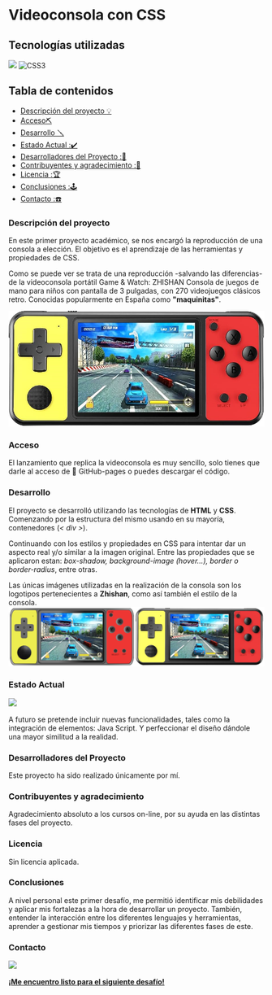 # Videoconsola con CSS


## Tecnologías utilizadas

<img src="https://img.shields.io/badge/HTML%205-F13D0D?style=for-the-badge&logo=html5&logoColor=white" style="max-width: 100%;"> <img src="https://camo.githubusercontent.com/e6b67b27998fca3bccf4c0ee479fc8f9de09d91f389cccfbe6cb1e29c10cfbd7/68747470733a2f2f696d672e736869656c64732e696f2f62616467652f637373332d2532333135373242362e7376673f7374796c653d666f722d7468652d6261646765266c6f676f3d63737333266c6f676f436f6c6f723d7768697465" alt="CSS3" style="max-width: 100%;"> 

## Tabla de contenidos

- [Descripción del proyecto :bulb:](#Descripción-del-proyecto)
- [Acceso⛏️](#Acceso)
- [Desarrollo 🪛](#Desarrollo)
- [Estado Actual :✔️](#Estado)
- [Desarrolladores del Proyecto :🙋](#Desarrolladores-del-Proyecto)
- [Contribuyentes y agradecimiento :🤝](#Contribuyentes-y-agradecimiento.)
- [Licencia :🏆](#Licencia)
- [Conclusiones :🕹️](#Conclusiones)
- [Contacto :☎️](#Contacto)



### Descripción del proyecto

En este primer proyecto académico, se nos encargó la reproducción de una consola a elección. El objetivo es el aprendizaje de las herramientas y propiedades de CSS.

Como se puede ver se trata de una reproducción -salvando las diferencias- de la videoconsola portátil Game & Watch: ZHISHAN Consola de juegos de mano para niños con pantalla de 3 pulgadas, con 270 videojuegos clásicos retro. Conocidas popularmente en España como **"maquinitas"**.

![Consola modelo](image.png)

### Acceso

El lanzamiento que replica la videoconsola es muy sencillo, solo tienes que darle al acceso de :rocket: GitHub-pages o puedes descargar el código.

### Desarrollo

El proyecto se desarrolló utilizando las tecnologías de **HTML** y **CSS**. Comenzando por la estructura del mismo usando en su mayoría, contenedores (_< div >_). 

Continuando con los estilos y propiedades en CSS para intentar dar un aspecto real y/o similar a la imagen original. Entre las propiedades que se aplicaron estan:  _box-shadow, background-image (hover...), border o border-radius_, entre otras. 

Las únicas imágenes utilizadas en la realización de la consola son los logotipos pertenecientes a **Zhishan**, como así también el estilo de la consola.
![image](<imagenes/Foto Comparacion.png>)

### Estado Actual

<img src="https://img.shields.io/badge/FINALIZADO-GREEN?style=for-the-badge&label=ESTADO">

A futuro se pretende incluir nuevas funcionalidades, tales como la integración de elementos: Java Script. Y perfeccionar el diseño dándole una mayor similitud a la realidad.

### Desarrolladores del Proyecto

Este proyecto ha sido realizado únicamente por mí.

### Contribuyentes y agradecimiento

Agradecimiento absoluto a los cursos on-line, por su ayuda en las distintas fases del proyecto.

### Licencia

Sin licencia aplicada.

### Conclusiones 

A nivel personal este primer desafío, me permitió identificar mis debilidades y aplicar mis fortalezas a la hora de desarrollar un proyecto. También, entender la interacción entre los diferentes lenguajes y herramientas, aprender a gestionar mis tiempos y priorizar las diferentes fases de este. 

### Contacto
<a href = "mailto:fedeldt1@gmail.com"><img src="https://img.shields.io/badge/Gmail-C6362C?style=for-the-badge&logo=gmail&logoColor=white" target="_blank"> 


**¡Me encuentro listo para el siguiente desafío!**